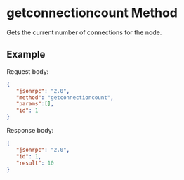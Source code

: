 ﻿# getconnectioncount Method

Gets the current number of connections for the node.

## Example

Request body:

```json
{
   "jsonrpc": "2.0",
   "method": "getconnectioncount",
   "params":[],
   "id": 1
}
```

Response body:

```json
{
   "jsonrpc": "2.0",
   "id": 1,
   "result": 10
}
```